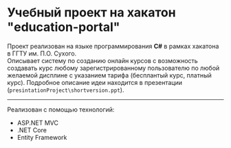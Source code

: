 # Учебный проект на хакатон "education-portal"
Проект реализован на языке программирования **C#** в рамках хакатона в ГГТУ им. П.О. Сухого.<br>
Описывает систему по созданию онлайн курсов с возможность создавать курс любому зарегистрированному пользователю по любой желаемой дисплине 
с указанием тарифа (бесплантый курс, платный курс). Подробное описание идеи находится в презентации (```presintationProject\shortversion.ppt```).
***
Реализован с помощью технологий:
 * ASP.NET MVC
 * .NET Core
 * Entity Framework


